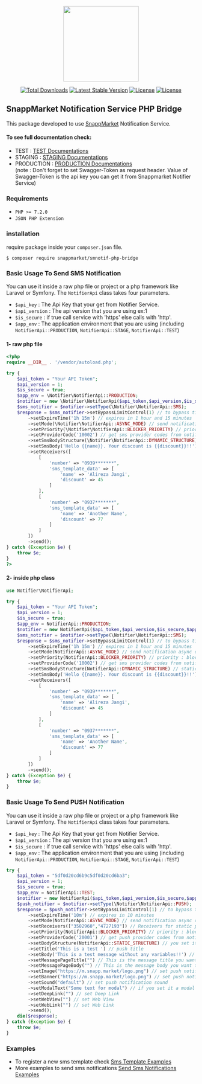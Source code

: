 <p align="center"><a href="https://snapp.market" target="_blank"><img src="https://snapp.market/static/media/logo.d5ee94bf.png" width="200"></a></p>
<p align="center">
<a href="https://packagist.org/packages/snappmarket/smnotif-php-bridge"><img src="https://poser.pugx.org/snappmarket/smnotif-php-bridge/d/total.svg" alt="Total Downloads"></a>
<a href="https://packagist.org/packages/snappmarket/smnotif-php-bridge"><img src="https://poser.pugx.org/snappmarket/smnotif-php-bridge/v/stable.svg" alt="Latest Stable Version"></a>
<a href="https://packagist.org/packages/snappmarket/smnotif-php-bridge"><img src="https://poser.pugx.org/snappmarket/smnotif-php-bridge/license.svg" alt="License"></a>
<a href="https://packagist.org/packages/snappmarket/smnotif-php-bridge"><img src="https://poser.pugx.org/snappmarket/smnotif-php-bridge/composerlock" alt="License"></a>
</p>

## SnappMarket Notification Service PHP Bridge
This package developed to use <a href="https://snapp.market">SnappMarket</a> Notification Service.
#### To see full documentation check:
* TEST : [TEST Documentations](https://notif.t.snapp.market/api/documentation)
* STAGING : [STAGING Documentations](https://notif.s.snapp.market/api/documentation)
* PRODUCTION : [PRODUCTION Documentations](https://notif.snapp.market/api/documentation) <br>
(note : Don't forget to set Swagger-Token as request header. Value of Swagger-Token is the api key you can get it from Snappmarket Notifier Service)
### Requirements
- `PHP >= 7.2.0`
- `JSON PHP Extension`
### installation
require package inside your `composer.json` file.

`$ composer require snappmarket/smnotif-php-bridge
`

### Basic Usage To Send SMS Notification
You can use it inside a raw php file or project or a php framework like Laravel or Symfony.
The `NotifierApi` class takes four parameters.
- `$api_key` : The Api Key that your get from Notifier Service.
- `$api_version` : The api version that you are using ex:1
- `$is_secure` : if true call service with 'https' else calls with 'http'.
- `$app_env` : The application environment that you are using (including `NotifierApi::PRODUCTION`, `NotifierApi::STAGE`, `NotifierApi::TEST`)
#### 1- raw php file

```php
<?php
require __DIR__ . '/vendor/autoload.php';

try {
    $api_token = "Your API Token";
    $api_version = 1;
    $is_secure = true;
    $app_env = \Notifier\NotifierApi::PRODUCTION;
    $notifier = new \Notifier\NotifierApi($api_token,$api_version,$is_secure,$app_env);
    $sms_notifier = $notifier->setType(\Notifier\NotifierApi::SMS);
    $response = $sms_notifier->setBypassLimitControl(1) // to bypass time limit control (like activation codes)
        ->setExpireTime('1h 15m') // expires in 1 hour and 15 minutes
        ->setMode(\Notifier\NotifierApi::ASYNC_MODE) // send notification async or sync
        ->setPriority(\Notifier\NotifierApi::BLOCKER_PRIORITY) // priority : blocker, high, medium, low
        ->setProviderCode('10002') // get sms provider codes from notification service
        ->setSmsBodyStructure(\Notifier\NotifierApi::DYNAMIC_STRUCTURE) // static or dynamic?
        ->setSmsBody('Hello {{name}}. Your discount is {{discount}}!!') // sms body (you can also use sms templates)
        ->setReceivers([
            [
                'number' => "0939*******",
                'sms_template_data' => [
                    'name' => 'Alireza Jangi',
                    'discount' => 45
                ]
            ],
            [
                'number' => "0937*******",
                'sms_template_data' => [
                    'name' => 'Another Name',
                    'discount' => 77
                ]
            ]
        ])
        ->send();
} catch (Exception $e) {
    throw $e;
}
?>
```
#### 2- inside php class
```php
use Notifier\NotifierApi;

try {
    $api_token = "Your API Token";
    $api_version = 1;
    $is_secure = true;
    $app_env = NotifierApi::PRODUCTION;
    $notifier = new NotifierApi($api_token,$api_version,$is_secure,$app_env);
    $sms_notifier = $notifier->setType(\Notifier\NotifierApi::SMS);
    $response = $sms_notifier->setBypassLimitControl(1) // to bypass time limit control (like activation codes)
        ->setExpireTime('1h 15m') // expires in 1 hour and 15 minutes
        ->setMode(NotifierApi::ASYNC_MODE) // send notification async or sync
        ->setPriority(NotifierApi::BLOCKER_PRIORITY) // priority : blocker, high, medium, low
        ->setProviderCode('10002') // get sms provider codes from notification service
        ->setSmsBodyStructure(NotifierApi::DYNAMIC_STRUCTURE) // static or dynamic?
        ->setSmsBody('Hello {{name}}. Your discount is {{discount}}!!') // sms body (you can also use sms templates)
        ->setReceivers([
            [
                'number' => "0939*******",
                'sms_template_data' => [
                    'name' => 'Alireza Jangi',
                    'discount' => 45
                ]
            ],
            [
                'number' => "0937*******",
                'sms_template_data' => [
                    'name' => 'Another Name',
                    'discount' => 77
                ]
            ]
        ])
        ->send();
} catch (Exception $e) {
    throw $e;
}
```
### Basic Usage To Send PUSH Notification
You can use it inside a raw php file or project or a php framework like Laravel or Symfony.
The `NotifierApi` class takes four parameters.
- `$api_key` : The Api Key that your get from Notifier Service.
- `$api_version` : The api version that you are using ex:1
- `$is_secure` : if true call service with 'https' else calls with 'http'.
- `$app_env` : The application environment that you are using (including `NotifierApi::PRODUCTION`, `NotifierApi::STAGE`, `NotifierApi::TEST`)
```php
try {
    $api_token = "5df0d20cd6b9c5df0d20cd6ba3";
    $api_version = 1;
    $is_secure = true;
    $app_env = NotifierApi::TEST;
    $notifier = new NotifierApi($api_token,$api_version,$is_secure,$app_env);
    $push_notifier = $notifier->setType(\Notifier\NotifierApi::PUSH);
    $response = $push_notifier->setBypassLimitControl(1) // to bypass time limit control (like activation codes)
        ->setExpireTime('10m') // expires in 10 minutes
        ->setMode(NotifierApi::ASYNC_MODE) // send notification async or sync
        ->setReceivers(["3502960","4727193"]) // Receivers for static push notification are user IDs
        ->setPriority(NotifierApi::BLOCKER_PRIORITY) // priority : blocker, high, medium, low
        ->setProviderCode('20001') // get push provider codes from notification service
        ->setBodyStructure(NotifierApi::STATIC_STRUCTURE) // you set it to static in this type
        ->setTitle('This is a test ') // push title
        ->setBody('This is a test message without any variables!!') // push body
        ->setMessagePageTitle("") // This is the message title you want to save in user phone
        ->setMessagePageBody("") // This is the message body you want to save in user phone
        ->setImage("https://m.snapp.market/logo.png") // set push notification image
        ->setBanner("https://m.snapp.market/logo.png") // set push notification banner
        ->setSound("default") // set push notification sound
        ->setModalText("Some text for modal") // if you set it a modal will be open in application
        ->setDeepLink("") // set Deep Link
        ->setWebView("") // set Web View
        ->setWebLink("") // set Web Link
        ->send();
    die($response);
} catch (Exception $e) {
    throw $e;
}
```
### Examples
 - To register a new sms template check [Sms Template Examples](docs/SmsTemplate.md)
 - More examples to send sms notifications [Send Sms Notifications Examples](docs/SendSmsExamples.md)
 